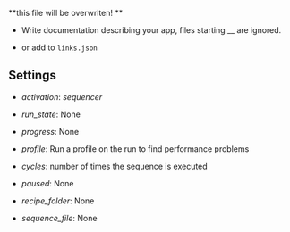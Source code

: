 **this file will be overwriten! **

 - Write documentation describing your app, files starting __ are ignored.

 - or add to `links.json`

## Settings

 - *activation*: <i>sequencer</i>

 - *run_state*: None

 - *progress*: None

 - *profile*: Run a profile on the run to find performance problems

 - *cycles*: number of times the sequence is executed

 - *paused*: None

 - *recipe_folder*: None

 - *sequence_file*: None


<!-- Auto-update: 2025-10-14T06:28:58.142751 -->
